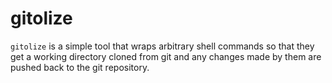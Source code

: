 # gitolize

`gitolize` is a simple tool that wraps arbitrary shell commands
so that they get a working directory cloned from git and
any changes made by them are pushed back to the git repository.
